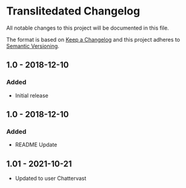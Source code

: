 # Translitedated Changelog

All notable changes to this project will be documented in this file.

The format is based on [Keep a Changelog](http://keepachangelog.com/) and this project adheres to [Semantic Versioning](http://semver.org/).

## 1.0 - 2018-12-10
### Added
- Initial release

## 1.0 - 2018-12-10
### Added
- README Update

## 1.01 - 2021-10-21
- Updated to user Chattervast